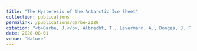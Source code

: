 ```yaml
---
title: "The Hysteresis of the Antarctic Ice Sheet"
collection: publications
permalink: /publications/garbe-2020
citation: "<b>Garbe, J.</b>, Albrecht, T., Levermann, A., Donges, J. F., and Winkelmann, R.: <i>&quot;The Hysteresis of the Antarctic Ice Sheet&quot;</i>, Nature, accepted, 2020."
date: 2020-08-01
venue: 'Nature'
---
```

